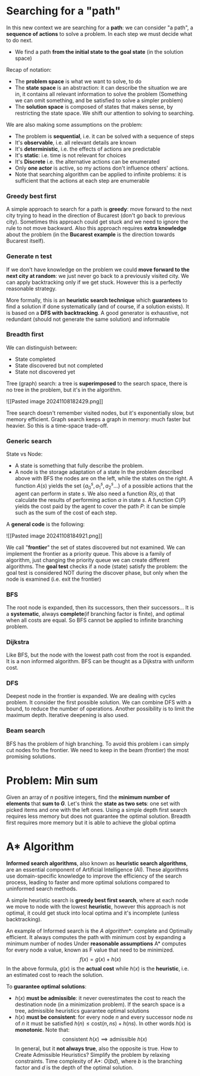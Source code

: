 # Searching for a "path"

In this new context we are searching for a **path**: we can consider "a path", a **sequence of actions** to solve a problem. In each step we must decide what to do next.
- We find a path **from the initial state to the goal state** (in the solution space)

Recap of notation:
- The **problem space** is what we want to solve, to do
- The **state space** is an abstraction: it can describe the situation we are in, it contains all relevant information to solve the problem (Something we can omit something, and be satisfied to solve a simpler problem)
- The **solution space** is composed of states that makes sense, by restricting the state space.
We shift our attention to solving to searching.

We are also making some assumptions on the problem:
- The problem is **sequential**, i.e. it can be solved with a sequence of steps
- It's **observable**, i.e. all relevant details are known
- It's **deterministic**, i.e. the effects of actions are predictable
- It's **static**: i.e. time is not relevant for choices
- It's **Discrete** i.e. the alternative actions can be enumerated
- Only **one actor** is active, so my actions don't influence others' actions.
- Note that searching algorithm can be applied to infinite problems: it is sufficient that the actions at each step are enumerable

### Greedy best first

A simple approach to search for a path is **greedy**:  move forward to the next city trying to head in the direction of Bucarest (don't go back to previous city).
Sometimes this approach could get stuck and we need to ignore the rule to not move backward. Also this approach requires **extra knowledge** about the problem (in the **Bucarest example** is the direction towards Bucarest itself).

### Generate n test

If we don't have knowledge on the problem we could **move forward to the next city at random**: we just never go back to a previously visited city.
We can apply backtracking only if we get stuck.
However this is a perfectly reasonable strategy.

More formally, this is an **heuristic search technique** which **guarantees** to find a solution if done systematically (and of course, if a solution exists).
It is based on a **DFS with backtracking**. A good generator is exhaustive, not redundant (should not generate the same solution) and informable

### Breadth first

We can distinguish between:
- State completed
- State discovered but not completed
- State not discovered yet

Tree (graph) search: a tree is **superimposed** to the search space, there is no tree in the problem, but it's in the algorithm.

![[Pasted image 20241108182429.png]]

Tree search doesn't remember visited nodes, but it's exponentially slow, but memory efficient.
Graph search keeps a graph in memory: much faster but heavier. So this is a time-space trade-off.

### Generic search

State vs Node:
- A state is something that fully describe the problem.
- A node is the storage adaptation of a state
In the problem described above with BFS the nodes are on the left, while the states on the right.
A function $A(s)$ yields the set $\{a_{0}^s,a_{1}^s,a_{2}^s\dots\}$ of a possible actions that the agent can perform in state $s$.
We also need a function $R(s,a)$ that calculate the results of performing action $a$ in state $s$.
A function $C(P)$ yields the cost paid by the agent to cover the path $P$: it can be simple such as the sum of the cost of each step.

A **general code** is the following:

![[Pasted image 20241108184921.png]]

We call "**frontier**" the set of states discovered but not examined. We can implement the frontier as a priority queue. This above is a family of algorithm, just changing the priority queue we can create different algorithms.
The **goal test** checks if a node (state) satisfy the problem: the goal test is considered NOT during the discover phase, but only when the node is examined (i.e. exit the frontier)

### BFS

The root node is expanded, then its successors, then their successors...
It is a **systematic**, always **complete**(if branching factor is finite), and optimal when all costs are equal. So BFS cannot be applied to infinite branching problem.

### Dijkstra

Like BFS, but the node with the lowest path cost from the root is expanded. It is a non informed algorithm. BFS can be thought as a Dijkstra with uniform cost.

### DFS

Deepest node in the frontier is expanded. We are dealing with cycles problem. It consider the first possible solution. We can combine DFS with a bound, to reduce the number of operations. Another possibility is to limit the maximum depth. Iterative deepening is also used.

### Beam search

BFS has the problem of high branching. To avoid this problem i can simply cut nodes fro the frontier. We need to keep in the beam (frontier) the most promising solutions.
# Problem: Min sum

Given an array of $n$ positive integers, find the **minimum number of elements** that **sum to $G$**.
Let's think the **state as two sets**: one set with picked items and one with the left ones.
Using a simple depth first search requires less memory but does not guarantee the optimal solution. Breadth first requires more memory but it is able to achieve the global optima

# A* Algorithm

**Informed search algorithms**, also known as **heuristic search algorithms**, are an essential component of Artificial Intelligence (AI). These algorithms use domain-specific knowledge to improve the efficiency of the search process, leading to faster and more optimal solutions compared to uninformed search methods.

A simple heuristic search is **greedy best first search**, where at each node we move to node with the lowest **heuristic**, however this approach is not optimal, it could get stuck into local optima and it's incomplete (unless backtracking).

An example of Informed search is the **A* algorithm**: complete and Optimally efficient.
It always computes the path with minimum cost by expanding a minimum number of nodes
Under **reasonable assumptions**
A* computes for every node a value, known as F value that need to be minimized.
$$
f(x) = g(x) + h(x)
$$
In the above formula, $g(x)$ is the **actual cost** while $h(x)$ is the **heuristic**, i.e. an estimated cost to reach the solution.

To **guarantee optimal solutions**:
- $h(x)$ **must be admissible**:  it never overestimates the cost to reach the destination node (in a minimization problem). If the search space is a tree, admissible heuristics guarantee optimal solutions
- $h(x)$ **must be consistent**: for every node $n$ and every successor node $ns$ of $n$ it must be satisfied $h(n) \leq \text{cost}(n,ns) + h(ns)$. In other words $h(x)$ is **monotonic**.
Note that:
$$
\text{consistent } h(x) \implies \text{admissible } h(x)
$$
In general, but it **not always true**, also the opposite is true.
How to Create Admissible Heuristics? Simplify the problem by relaxing constraints.
Time complexity of A*: $O(bd)$, where $b$ is the branching factor and $d$ is the depth of the optimal solution.
